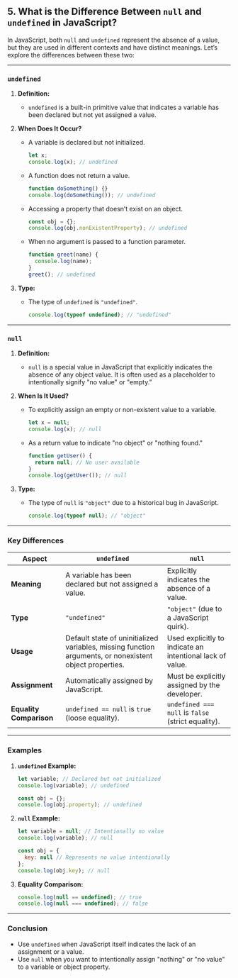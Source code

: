 ## 5. What is the Difference Between `null` and `undefined` in JavaScript?

In JavaScript, both `null` and `undefined` represent the absence of a value, but they are used in different contexts and have distinct meanings. Let’s explore the differences between these two:

---

### **`undefined`**
1. **Definition:**
   - `undefined` is a built-in primitive value that indicates a variable has been declared but not yet assigned a value.
   
2. **When Does It Occur?**
   - A variable is declared but not initialized.
     ```javascript
     let x;
     console.log(x); // undefined
     ```
   - A function does not return a value.
     ```javascript
     function doSomething() {}
     console.log(doSomething()); // undefined
     ```
   - Accessing a property that doesn’t exist on an object.
     ```javascript
     const obj = {};
     console.log(obj.nonExistentProperty); // undefined
     ```
   - When no argument is passed to a function parameter.
     ```javascript
     function greet(name) {
       console.log(name);
     }
     greet(); // undefined
     ```

3. **Type:**
   - The type of `undefined` is `"undefined"`.
     ```javascript
     console.log(typeof undefined); // "undefined"
     ```

---

### **`null`**
1. **Definition:**
   - `null` is a special value in JavaScript that explicitly indicates the absence of any object value. It is often used as a placeholder to intentionally signify "no value" or "empty."

2. **When Is It Used?**
   - To explicitly assign an empty or non-existent value to a variable.
     ```javascript
     let x = null;
     console.log(x); // null
     ```
   - As a return value to indicate "no object" or "nothing found."
     ```javascript
     function getUser() {
       return null; // No user available
     }
     console.log(getUser()); // null
     ```

3. **Type:**
   - The type of `null` is `"object"` due to a historical bug in JavaScript.
     ```javascript
     console.log(typeof null); // "object"
     ```

---

### **Key Differences**

| **Aspect**              | **`undefined`**                                      | **`null`**                                    |
|-------------------------|-----------------------------------------------------|-----------------------------------------------|
| **Meaning**             | A variable has been declared but not assigned a value. | Explicitly indicates the absence of a value.  |
| **Type**                | `"undefined"`                                       | `"object"` (due to a JavaScript quirk).       |
| **Usage**               | Default state of uninitialized variables, missing function arguments, or nonexistent object properties. | Used explicitly to indicate an intentional lack of value. |
| **Assignment**          | Automatically assigned by JavaScript.               | Must be explicitly assigned by the developer. |
| **Equality Comparison** | `undefined == null` is `true` (loose equality).     | `undefined === null` is `false` (strict equality). |

---

### **Examples**

1. **`undefined` Example:**
   ```javascript
   let variable; // Declared but not initialized
   console.log(variable); // undefined

   const obj = {};
   console.log(obj.property); // undefined
   ```

2. **`null` Example:**
   ```javascript
   let variable = null; // Intentionally no value
   console.log(variable); // null

   const obj = {
     key: null // Represents no value intentionally
   };
   console.log(obj.key); // null
   ```

3. **Equality Comparison:**
   ```javascript
   console.log(null == undefined); // true
   console.log(null === undefined); // false
   ```

---

### **Conclusion**
- Use `undefined` when JavaScript itself indicates the lack of an assignment or a value.
- Use `null` when you want to intentionally assign "nothing" or "no value" to a variable or object property.